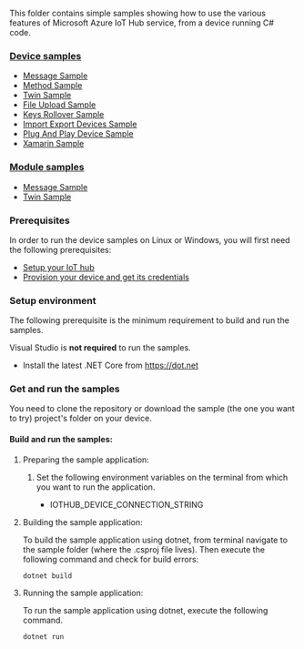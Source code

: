 
This folder contains simple samples showing how to use the various features of Microsoft Azure IoT Hub service, from a device running C# code.

### [Device samples][device-samples]
* [Message Sample][d-message-sample]
* [Method Sample][d-method-sample]
* [Twin Sample][d-twin-sample]
* [File Upload Sample][d-file-upload-sample]
* [Keys Rollover Sample][d-keys-rollover-sample]
* [Import Export Devices Sample][d-import-export-devices-sample]
* [Plug And Play Device Sample][d-pnp-sample]
* [Xamarin Sample][d-xamarin-sample]

### [Module samples][module-samples]
* [Message Sample][m-message-sample]
* [Twin Sample][m-twin-sample]

### Prerequisites
In order to run the device samples on Linux or Windows, you will first need the following prerequisites:
* [Setup your IoT hub][lnk-setup-iot-hub]
* [Provision your device and get its credentials][lnk-manage-iot-device]

### Setup environment

The following prerequisite is the minimum requirement to build and run the samples. 

Visual Studio is **not required** to run the samples.

- Install the latest .NET Core from https://dot.net

### Get and run the samples
You need to clone the repository or download the sample (the one you want to try) project's folder on your device.

#### Build and run the samples:
1. Preparing the sample application:
   1. Set the following environment variables on the terminal from which you want to run the application.

      * IOTHUB_DEVICE_CONNECTION_STRING

2. Building the sample application:

    To build the sample application using dotnet, from terminal navigate to the sample folder (where the .csproj file lives). Then execute the following command and check for build errors:

    ```
    dotnet build
    ```

3. Running the sample application:

	To run the sample application using dotnet, execute the following command.

    ```
    dotnet run
    ```

[device-samples]: https://github.com/Azure-Samples/azure-iot-samples-csharp/tree/master/iot-hub/Samples/device
[d-message-sample]: https://github.com/Azure-Samples/azure-iot-samples-csharp/tree/master/iot-hub/Samples/device/MessageSample
[d-method-sample]: https://github.com/Azure-Samples/azure-iot-samples-csharp/tree/master/iot-hub/Samples/device/MethodSample
[d-twin-sample]: https://github.com/Azure-Samples/azure-iot-samples-csharp/tree/master/iot-hub/Samples/device/TwinSample
[d-file-upload-sample]: https://github.com/Azure-Samples/azure-iot-samples-csharp/tree/master/iot-hub/Samples/device/FileUploadSample
[d-keys-rollover-sample]: https://github.com/Azure-Samples/azure-iot-samples-csharp/tree/master/iot-hub/Samples/device/KeysRolloverSample
[d-import-export-devices-sample]: https://github.com/Azure-Samples/azure-iot-samples-csharp/tree/master/iot-hub/Samples/device/ImportExportDevicesSample
[d-pnp-sample]: /iothub/device/samples/PnpDeviceSamples
[d-xamarin-sample]: https://github.com/Azure-Samples/azure-iot-samples-csharp/tree/master/iot-hub/Samples/device/XamarinSample

[module-samples]: https://github.com/Azure-Samples/azure-iot-samples-csharp/tree/master/iot-hub/Samples/module
[m-message-sample]: https://github.com/Azure-Samples/azure-iot-samples-csharp/tree/master/iot-hub/Samples/module/MessageSample
[m-twin-sample]: https://github.com/Azure-Samples/azure-iot-samples-csharp/tree/master/iot-hub/Samples/module/TwinSample

[lnk-setup-iot-hub]: https://aka.ms/howtocreateazureiothub
[lnk-manage-iot-device]: https://github.com/Azure/azure-iot-device-ecosystem/blob/master/setup_iothub.md#create-new-device-in-the-iot-hub-device-identity-registry